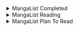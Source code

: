 <details>
    <summary align="left">MangaList Completed</summary>
    <!-- MAL_MANGA_COMPLETED:start -->
    
    <!-- MAL_MANGA_COMPLETED:end -->
</details>

<details>
    <summary align="left">MangaList Reading</summary>
    <!-- MAL_MANGA_READING:start -->
    
    <!-- MAL_MANGA_READING:end -->
</details>

<details>
    <summary align="left">MangaList Plan To Read</summary>
    <!-- MAL_MANGA_PTR:start -->
    
    <!-- MAL_MANGA_PTR:end -->
</details>

